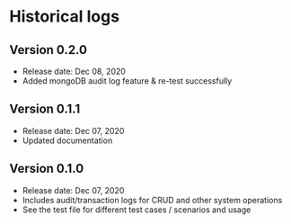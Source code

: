 # Historical logs

## Version 0.2.0

- Release date: Dec 08, 2020
- Added mongoDB audit log feature & re-test successfully

## Version 0.1.1

- Release date: Dec 07, 2020
- Updated documentation

## Version 0.1.0

- Release date: Dec 07, 2020
- Includes audit/transaction logs for CRUD and other system operations
- See the test file for different test cases / scenarios and usage
